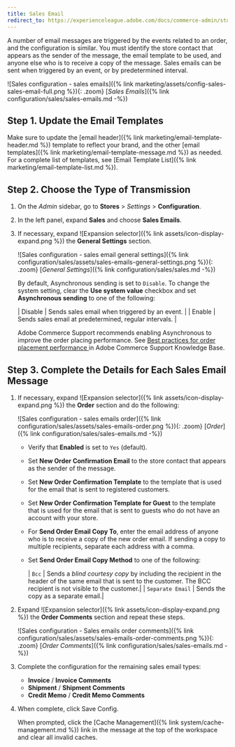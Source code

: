 ```yaml
---
title: Sales Email
redirect_to: https://experienceleague.adobe.com/docs/commerce-admin/stores-sales/site-store/sales-email.html
---
```


A number of email messages are triggered by the events related to an order, and the configuration is similar. You must identify the store contact that appears as the sender of the message, the email template to be used, and anyone else who is to receive a copy of the message. Sales emails can be sent when triggered by an event, or by predetermined interval.

![Sales configuration - sales emails]({% link marketing/assets/config-sales-sales-email-full.png %}){: .zoom}
[_Sales Emails_]({% link configuration/sales/sales-emails.md -%})

## Step 1. Update the Email Templates

Make sure to update the [email header]({% link marketing/email-template-header.md %}) template to reflect your brand, and the other [email templates]({% link marketing/email-template-message.md %}) as needed. For a complete list of templates, see [Email Template List]({% link marketing/email-template-list.md %}).

## Step 2. Choose the Type of Transmission

1. On the _Admin_ sidebar, go to **Stores** > _Settings_ > **Configuration**.

1. In the left panel, expand **Sales** and choose **Sales Emails**.

1. If necessary, expand ![Expansion selector]({% link assets/icon-display-expand.png %}) the **General Settings** section.

    ![Sales configuration - sales email general settings]({% link configuration/sales/assets/sales-emails-general-settings.png %}){: .zoom}
    [_General Settings_]({% link configuration/sales/sales.md -%})

    By default, Asynchronous sending is set to `Disable`. To change the system setting, clear the **Use system value** checkbox and set **Asynchronous sending** to one of the following:

    | Disable | Sends sales email when triggered by an event. |
    | Enable | Sends sales email at predetermined, regular intervals. |

    Adobe Commerce Support recommends enabling Asynchronous to improve the order placing performance. See [Best practices for order placement performance ](https://support.magento.com/hc/en-us/articles/360048170772) in Adobe Commerce Support Knowledge Base.

## Step 3. Complete the Details for Each Sales Email Message

1. If necessary, expand ![Expansion selector]({% link assets/icon-display-expand.png %}) the **Order** section and do the following:

    ![Sales configuration - sales emails order]({% link configuration/sales/assets/sales-emails-order.png %}){: .zoom}
    [_Order_]({% link configuration/sales/sales-emails.md -%})

    - Verify that **Enabled** is set to `Yes` (default).

    - Set **New Order Confirmation Email** to the store contact that appears as the sender of the message.

    - Set **New Order Confirmation Template** to the template that is used for the email that is sent to registered customers.

    - Set **New Order Confirmation Template for Guest** to the template that is used for the email that is sent to guests who do not have an account with your store.

    - For **Send Order Email Copy To**, enter the email address of anyone who is to receive a copy of the new order email. If sending a copy to multiple recipients, separate each address with a comma.

    - Set **Send Order Email Copy Method** to one of the following:

        | `Bcc` | Sends a _blind courtesy copy_ by including the recipient in the header of the same email that is sent to the customer. The BCC recipient is not visible to the customer.|
        | `Separate Email` | Sends the copy as a separate email.|

1. Expand ![Expansion selector]({% link assets/icon-display-expand.png %}) the **Order Comments** section and repeat these steps.

    ![Sales configuration - Sales emails order comments]({% link configuration/sales/assets/sales-emails-order-comments.png %}){: .zoom}
    [_Order Comments_]({% link configuration/sales/sales-emails.md -%})

1. Complete the configuration for the remaining sales email types:

    - **Invoice** / **Invoice Comments**
    - **Shipment** / **Shipment Comments**
    - **Credit Memo** / **Credit Memo Comments**

1. When complete, click <span class="btn">Save Config</span>.

   When prompted, click the [Cache Management]({% link system/cache-management.md %}) link in the message at the top of the workspace and clear all invalid caches.
